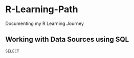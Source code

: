 # R-Learning-Path
Documenting my R Learning Journey


## Working with Data Sources using SQL
`SELECT`
